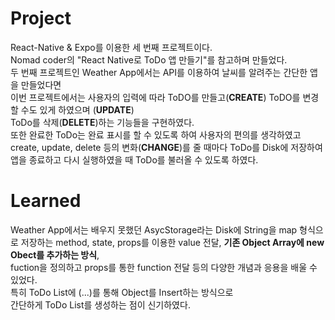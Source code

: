 # Project
React-Native & Expo를 이용한 세 번째 프로젝트이다.  
Nomad coder의 "React Native로 ToDo 앱 만들기"를 참고하며 만들었다.  
두 번째 프로젝트인 Weather App에서는 API를 이용하여 날씨를 알려주는 간단한 앱을 만들었다면  
이번 프로젝트에서는 사용자의 입력에 따라 ToDO를 만들고(**CREATE**) ToDO를 변경할 수도 있게 하였으며 (**UPDATE**)  
ToDo를 삭제(**DELETE**)하는 기능들을 구현하였다.  
또한 완료한 ToDo는 완료 표시를 할 수 있도록 하여 사용자의 편의를 생각하였고  
create, update, delete 등의 변화(**CHANGE**)를 줄 때마다 ToDo를 Disk에 저장하여  
앱을 종료하고 다시 실행하였을 때 ToDo를 불러올 수 있도록 하였다.
# Learned
Weather App에서는 배우지 못했던 AsycStorage라는 Disk에 String을 map 형식으로 저장하는 method, 
state, props를 이용한 value 전달, **기존 Object Array에 new Obect를 추가하는 방식**,  
fuction을 정의하고 props를 통한 function 전달 등의 다양한 개념과 응용을 배울 수 있었다.  
특히 ToDo List에 (...)를 통해 Object를 Insert하는 방식으로  
간단하게 ToDo List를 생성하는 점이 신기하였다.
